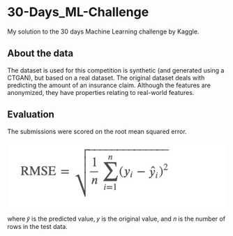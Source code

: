 # 30-Days_ML-Challenge
 My solution to the 30 days Machine Learning challenge by Kaggle.

## About the data
 The dataset is used for this competition is synthetic (and generated using a CTGAN), but based on a real dataset. The original dataset deals with predicting the amount of an insurance claim. Although the features are anonymized, they have properties relating to real-world features.

## Evaluation
 The submissions were scored on the root mean squared error.

 ![formula](https://github.com/HashKapi/30-Days_ML-Challenge/blob/main/images/formula.png)

 where 𝑦̂ is the predicted value, 𝑦 is the original value, and 𝑛 is the number of rows in the test data.

